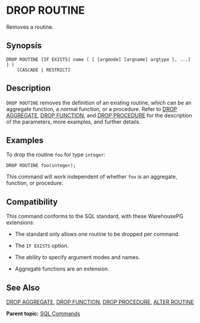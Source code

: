 # DROP ROUTINE 

Removes a routine.

## <a id="section2"></a>Synopsis 

``` {#sql_command_synopsis}
DROP ROUTINE [IF EXISTS] name ( [ [argmode] [argname] argtype [, ...] ] )
    [CASCADE | RESTRICT]
```

## <a id="section3"></a>Description 

`DROP ROUTINE` removes the definition of an existing routine, which can be an aggregate function, a normal function, or a procedure. Refer to [DROP AGGREGATE](DROP_AGGREGATE.html), [DROP FUNCTION](DROP_FUNCTION.html), and [DROP PROCEDURE](DROP_PROCEDURE.html) for the description of the parameters, more examples, and further details.

## <a id="section5"></a>Examples 

To drop the routine `foo` for type `integer`:

```
DROP ROUTINE foo(integer);
```

This command will work independent of whether `foo` is an aggregate, function, or procedure.

## <a id="section6"></a>Compatibility 

This command conforms to the SQL standard, with these WarehousePG extensions:

- The standard only allows one routine to be dropped per command.

- The `IF EXISTS` option.

- The ability to specify argument modes and names.

- Aggregate functions are an extension.

## <a id="section7"></a>See Also 

[DROP AGGREGATE](DROP_AGGREGATE.html), [DROP FUNCTION](DROP_FUNCTION.html), [DROP PROCEDURE](DROP_PROCEDURE.html), [ALTER ROUTINE](ALTER_ROUTINE.html)

**Parent topic:** [SQL Commands](../sql_commands/sql_ref.html)

